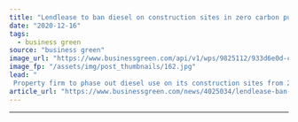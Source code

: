 ```yaml
---
title: "Lendlease to ban diesel on construction sites in zero carbon push"
date: "2020-12-16"
tags: 
  - business green
source: "business green"
image_url: "https://www.businessgreen.com/api/v1/wps/9825112/933d6e0d-c910-4f03-9287-019b39790832/3/woodland-walk-lend-lease-elephant-trafalgar-place-185x114.jpg"
image_fp: "/assets/img/post_thumbnails/162.jpg"
lead: "
 Property firm to phase out diesel use on its construction sites from 2025 as it sets out plans to align business with 1.5C global warming trajectory ..."
article_url: "https://www.businessgreen.com/news/4025034/lendlease-ban-diesel-construction-sites-zero-carbon-push"
---
```


---
